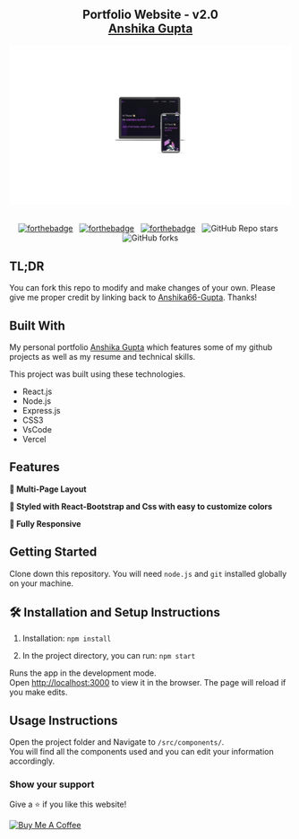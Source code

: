 <h2 align="center">
  Portfolio Website - v2.0<br/>
  <a href="https://techy-anshika.netlify.app/" target="_blank">Anshika Gupta</a>
</h2>
<div align="center">
  <img alt="Demo" src="./Images/readme-img2.png" />
</div>

<br/>

<center>

[![forthebadge](https://forthebadge.com/images/badges/built-with-love.svg)](https://forthebadge.com) &nbsp;
[![forthebadge](https://forthebadge.com/images/badges/made-with-javascript.svg)](https://forthebadge.com) &nbsp;
[![forthebadge](https://forthebadge.com/images/badges/open-source.svg)](https://forthebadge.com) &nbsp;
![GitHub Repo stars](https://img.shields.io/github/stars/Anshika66-Gupta/Portfolio?color=red&logo=github&style=for-the-badge) &nbsp;
![GitHub forks](https://img.shields.io/github/forks/Anshika66-Gupta/Portfolio?color=red&logo=github&style=for-the-badge)

</center>


## TL;DR

You can fork this repo to modify and make changes of your own. Please give me proper credit by linking back to [Anshika66-Gupta](https://techy-anshika.netlify.app/). Thanks!

## Built With

My personal portfolio <a href="https://techy-anshika.netlify.app/" target="_blank">Anshika Gupta</a> which features some of my github projects as well as my resume and technical skills.<br/>

This project was built using these technologies.

- React.js
- Node.js
- Express.js
- CSS3
- VsCode
- Vercel

## Features

**📖 Multi-Page Layout**

**🎨 Styled with React-Bootstrap and Css with easy to customize colors**

**📱 Fully Responsive**

## Getting Started

Clone down this repository. You will need `node.js` and `git` installed globally on your machine.

## 🛠 Installation and Setup Instructions

1. Installation: `npm install`

2. In the project directory, you can run: `npm start`

Runs the app in the development mode.\
Open [http://localhost:3000](http://localhost:3000) to view it in the browser.
The page will reload if you make edits.

## Usage Instructions

Open the project folder and Navigate to `/src/components/`. <br/>
You will find all the components used and you can edit your information accordingly.

### Show your support

Give a ⭐ if you like this website!

<a href="https://www.buymeacoffee.com/ansgupta01Q" target="_blank"><img src="https://cdn.buymeacoffee.com/buttons/v2/default-violet.png" alt="Buy Me A Coffee" height= "60px" width= "217px" ></a>

